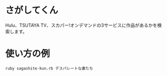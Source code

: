 # さがしてくん
Hulu、TSUTAYA TV、スカパー!オンデマンドの3サービスに作品があるかを検索します。

# 使い方の例

```
ruby sagashite-kun.rb デスパレートな妻たち
```